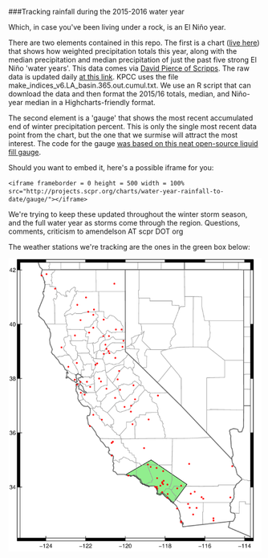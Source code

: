 ###Tracking rainfall during the 2015-2016 water year

Which, in case you've been living under a rock, is an El Niño year.


There are two elements contained in this repo. The first is a chart ([live here](http://projects.scpr.org/charts/water-year-rainfall-to-date/)) that shows how weighted precipitation totals this year, along with the median precipitation and median precipitation of just the past five strong El Niño 'water years'. This data comes via [David Pierce of Scripps](http://cirrus.ucsd.edu/~pierce/sdprecip/). The raw data is updated daily [at this link](http://cirrus.ucsd.edu/~pierce/kpbs/). KPCC uses the file make_indices_v6.LA_basin.365.out.cumul.txt. We use an R script that can download the data and then format the 2015/16 totals, median, and Niño-year median in a Highcharts-friendly format.

The second element is a 'gauge' that shows the most recent accumulated end of winter precipitation percent. This is only the single most recent data point from the chart, but the one that we surmise will attract the most interest. The code for the gauge [was based on this neat open-source liquid fill gauge](http://bl.ocks.org/brattonc/5e5ce9beee483220e2f6).

Should you want to embed it, here's a possible iframe for you:

```
<iframe frameborder = 0 height = 500 width = 100% src="http://projects.scpr.org/charts/water-year-rainfall-to-date/gauge/"></iframe>
```

We're trying to keep these updated throughout the winter storm season, and the full water year as storms come through the region. Questions, comments, criticism to amendelson AT scpr DOT org

The weather stations we're tracking are the ones in the green box below:

![](socal_weather_stations.png)
